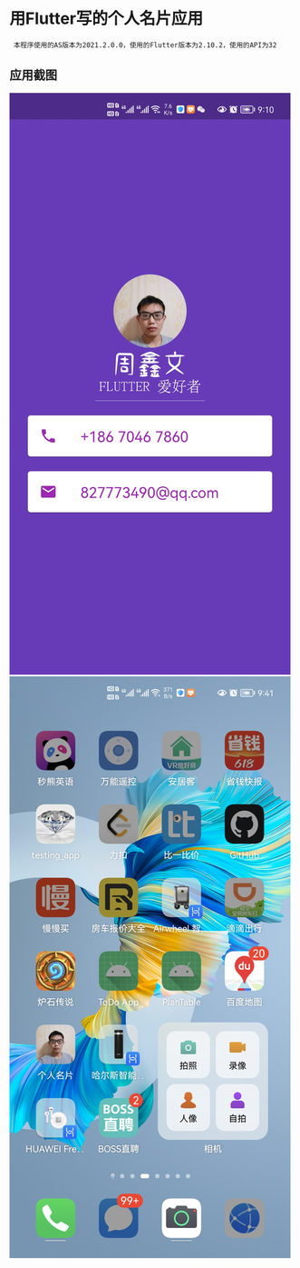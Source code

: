 # 用Flutter写的个人名片应用
` 本程序使用的AS版本为2021.2.0.0，使用的Flutter版本为2.10.2，使用的API为32`
## 应用截图
![应用内截图](./images/GeRebMingPian1.jpg)
![应用外截图](./images/GeRebMingPian2.jpg)

